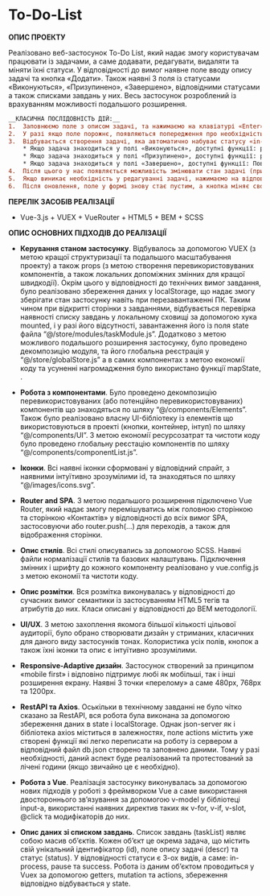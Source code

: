 # To-Do-List
__ОПИС ПРОЕКТУ__

Реалізовано веб-застосунок To-Do List, який надає змогу користувачам працювати із задачами, а саме додавати, редагувати, видаляти та міняти їхні статуси. У відповідності до вимог наявне поле вводу опису задачі та кнопка «Додати».
Також наявні 3 поля із статусами «Виконуються», «Призупинено», «Завершено», відповідними статусами а також списками завдань у них.
Весь застосунок розроблений із врахуванням можливості подальшого розширення.

```diff
__КЛАСИЧНА ПОСЛІДОВНІСТЬ ДІЙ:__
1.	Заповнюємо поле з описом задачі, та нажимаємо на клавіатурі «Enter» або кнопку «Додати».
2.	У разі якщо поле порожнє, появляються попередження про необхідність його заповнення, у іншому випадку відбувається створення завдання.
3.	Відбувається створення задачі, яка автоматично набуває статусу «in-process» та поміщається у відповідне поле. (Варто зауважити, що список задач у кожному з полів це getters дані, так само як і інформація про кількість задач у даному полі, що відображена у заголовку).
    * Якщо задача знаходиться у полі «Виконуються», доступні функції: редагування, видалення, зміна статусу на паузу чи завершено.
    * Якщо задача знаходиться у полі «Призупинено», доступні функції: редагування, видалення, завершення чи продовження виконання.
    * Якщо задача знаходиться у полі «Завершено», доступні функції: Повторне виконання або видалення. Це обумовлено тим, що доцільность у редагуванні чи переміщенні на паузу завершеної задачі є відсутньою.
4.	Після цього у нас появляється можливість змінювати стан задачі (призупинити її, позначити як завершену, чи видалити).
5.	Якщо виникає необхідність у редагуванні задачі, нажимаємо на відповідну кнопку «олівця», яка зображена на самій задачі. У полі, яке ми раніше використовували для створення нової задачі відображається опис поточної, яку ми можемо змінювати. В свою чергу кнопка з написом «Додати» змінюється на «Оновити».
6.	Після оновлення, поле у формі знову стає пустим, а кнопка міняє своє значення і відповідну поведінку на «Додати». Варто зауважити, що на відміну від додавання нової задачі, її редагування не набуває автоматично статусу «in-progress», а залишається в тому ж самому полі, як і потрібно з огляду логіки.
```




__ПЕРЕЛІК ЗАСОБІВ РЕАЛІЗАЦІЇ__

* Vue-3.js + VUEX + VueRouter + HTML5 + BEM + SCSS



__ОПИС ОСНОВНИХ ПІДХОДІВ ДО РЕАЛІЗАЦІЇ__

*	__Керування станом застосунку__. Відбувалось за допомогою VUEX (з метою кращої структуризації та подальшого масштабування проекту) а також props (з метою створення перевикористовуваних компонентів, а також локальних допоміжних змінних для кращої швидкодії). Окрім цього у відповідності до технічних вимог завдання, було реалізовано збереження даних у localStorage, що надає змогу зберігати стан застосунку навіть при перезавантаженні ПК. Таким чином при відкритті сторінки з завданнями, відбувається перевірка наявності списку завдань у локальному сховищі за допомогою хука mounted, і у разі його відсутності, завантаження його із поля state файла “@/store/modules/taskModule.js”. Додатково з метою можливого подальшого розширення застосунку, було проведено декомпозицію модуля, та його глобальна реєстрація у “@/store/globalStore.js” а в самих компонентах з метою економії коду та усуненні нагромадження було використано функції mapState, .

*	__Робота з компонентами__. Було проведено декомпозицію перевикористовуваних (або потенційно перевикористовуваних) компонентів що знаходяться по шляху “@/components/Elements”. Також було реалізовано власну UI-бібліотеку із елементів що використовуються в проекті (кнопки, контейнер, інтуп) по шляху “@/components/UI”. З метою економії ресурсозатрат та чистоти коду було проведено глобальну реєстацію компонентів по шляху “@/components/componentList.js”.

*	__Іконки__. Всі наявні іконки сформовані у відповідний спрайт, з наявними інтуїтивно зрозумілими id, та знаходяться по шляху “@/images/icons.svg”.

*	__Router and SPA__. З метою подальшого розширення підключено Vue Router, який надає змогу перемішуватись між головною сторінкою та сторінкою «Контактів» у відповідності до всіх вимог SPA, застосовуючи <router-link> або router.push(…) для переходів, а також <router-view> для відображення сторінки.

*	__Опис стилів__. Всі стилі описувались за допомогою SCSS. Наявні файли нормалізації стилів та базових налаштувань. Підключення змінних і шрифту до кожного компоненту реалізовано у vue.config.js з метою економії та чистоти коду.

*	__Опис розмітки__. Вся розмітка виконувалась у відповідності до сучасних вимог семантики із застосуванням HTML5 тегів та атрибутів до них. Класи описані у відповідності до BEM методології.

*	__UI/UX__. З метою захоплення якомога більшої кількості цільової аудиторії, було обрано створювати дизайн у стриманих, класичних для даного виду застосунків тонах. Колористика усіх полів, кнопок а також їхні іконки та опис є інтуїтивно зрозумілими.

*	__Responsive-Adaptive дизайн__. Застосунок створений за принципом «mobile first» і відповіно підтримує любі як мобільші, так і інші розширення екрану. Наявні 3 точки «перелому» а саме 480рх, 768рх та 1200рх.

*	__RestAPI та Axios__. Оськільки в технічному завданні не було чітко сказано за RestAPI, вся робота була виконана за допомогою збереження даних в state і localStorage. Однак json-server як і бібліотека axios міститься в залежностях, поле actions містить уже створені функції які легко переписати на роботу із сервером  а відповідний файл db.json створено та заповнено даними. Тому у разі необхідності, даний аспект буде реалізований та протестований за лічені години (якщо звичайно це є необхідно).

*	__Робота з Vue__. Реалізація застосунку виконувалась за допомогою нових підходів у роботі з фреймворком Vue а саме використання двостороннього зв’язування за допомогою v-model у бібліотеці input-а, використанні наявних директив таких як v-for, v-if, v-slot, @click та модифікаторів до них.

*	__Опис даних зі списком завдань__. Список завдань (taskList) являє собою масив об’єктів. Кожен об’єкт це окрема задача, що містить свій унікальний ідентифікатор (id), поле опису задачі (descr) та статус (status). У відповідності статуси є 3-ох видів, а саме: in-process, pause та success. Робота із даним об’єктом проводиться у Vuex за допомогою getters, mutation та actions, збереження відповідно відбувається у state.
